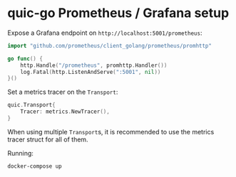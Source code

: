 # quic-go Prometheus / Grafana setup

Expose a Grafana endpoint on `http://localhost:5001/prometheus`:
```go
import "github.com/prometheus/client_golang/prometheus/promhttp"

go func() {
    http.Handle("/prometheus", promhttp.Handler())
    log.Fatal(http.ListenAndServe(":5001", nil))
}()
```

Set a metrics tracer on the `Transport`:
```go
quic.Transport{
	Tracer: metrics.NewTracer(),
}
```

When using multiple `Transport`s, it is recommended to use the metrics tracer struct for all of them.

Running:
```shell
docker-compose up
```
